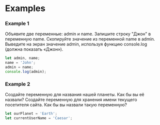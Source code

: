 # Examples

### Example 1

Объявите две переменные: admin и name.
Запишите строку "Джон" в переменную name.
Скопируйте значение из переменной name в admin.
Выведите на экран значение admin, используя функцию console.log (должна показать «Джон»).

```javascript
let admin, name;
name = 'John';
admin = name;
console.log(admin);
```

### Example 2

Создайте переменную для названия нашей планеты. Как бы вы её назвали?
Создайте переменную для хранения имени текущего посетителя сайта. Как бы вы назвали такую переменную?

```javascript
let ourPlanet = 'Earth';
let currentUserName = 'Caesar';
```